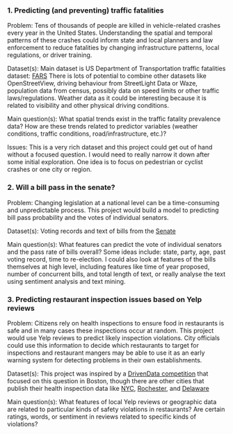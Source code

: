 ### 1.  Predicting (and preventing) traffic fatalities

Problem: Tens of thousands of people are killed in vehicle-related crashes every year in the United States. Understanding the spatial and temporal patterns of these crashes could inform state and local planners and law enforcement to reduce fatalities by changing infrastructure patterns, local regulations, or driver training.

Dataset(s): Main dataset is US Department of Transportation traffic fatalities dataset: [FARS](https://www.transportation.gov/fastlane/2015-traffic-fatalities-data-has-just-been-released-call-action-download-and-analyze) 
There is lots of potential to combine other datasets like OpenStreetView, driving behaviour from StreetLight Data or Waze, population data from census, possibly data on speed limits or other traffic laws/regulations. Weather data as it could be interesting because it is related to visibility and other physical driving conditions.

Main question(s): What spatial trends exist in the traffic fatality prevalence data? How are these trends related to predictor variables (weather conditions, traffic conditions, road/infrastructure, etc.)?

Issues: This is a very rich dataset and this project could get out of hand without a focused question. I would need to really narrow it down after some initial exploration. One idea is to focus on pedestrian or cyclist crashes or one city or region.


### 2. Will a bill pass in the senate?

Problem: Changing legislation at a national level can be a time-consuming and unpredictable process. This project would build a model to predicting bill pass probability and the votes of individual senators.

Dataset(s): Voting records and text of bills from the [Senate](https://www.senate.gov/legislative/votes.htm)

Main question(s): What features can predict the vote of individual senators and the pass rate of bills overall? Some ideas include: state, party, age, past voting record, time to re-election. I could also look at features of the bills themselves at high level, including features like time of year proposed, number of concurrent bills, and total length of text, or really analyse the text using sentiment analysis and text mining.


### 3. Predicting restaurant inspection issues based on Yelp reviews

Problem: Citizens rely on health inspections to ensure food in restaurants is safe and in many cases these inspections occur at random. This project would use Yelp reviews to predict likely inspection violations. City officials could use this information to decide which restaurants to target for inspections and restaurant mangers may be able to use it as an early warning system for detecting problems in their own establishments.

Dataset(s): This project was inspired by a [DrivenData competition](https://www.drivendata.org/competitions/5/keeping-it-fresh-predict-restaurant-inspections/page/33/) that focused on this question in Boston, though there are other cities that publish their health inspection data like [NYC](https://health.data.ny.gov/Health/Food-Service-Establishment-Last-Inspection/cnih-y5dw/data), [Rochester](http://rochester.nydatabases.com/database/nys-restaurant-inspections), and [Delaware](https://data.delaware.gov/Health/Restaurant-Inspection-Violations/384s-wygj/data)

Main question(s): What features of local Yelp reviews or geographic data are related to particular kinds of safety violations in restaurants? Are certain ratings, words, or sentiment in reviews related to specific kinds of violations? 

